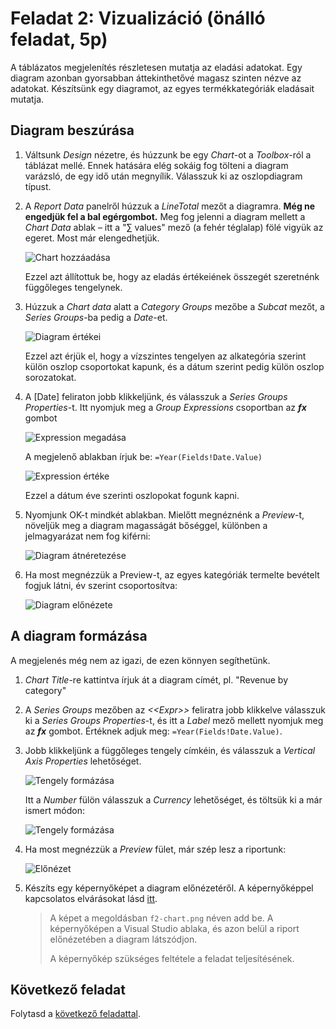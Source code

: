 # Feladat 2: Vizualizáció (önálló feladat, 5p)

A táblázatos megjelenítés részletesen mutatja az eladási adatokat. Egy diagram azonban gyorsabban áttekinthetővé magasz szinten nézve az adatokat. Készítsünk egy diagramot, az egyes termékkategóriák eladásait mutatja.

## Diagram beszúrása

1. Váltsunk _Design_ nézetre, és húzzunk be egy _Chart_-ot a _Toolbox_-ról a táblázat mellé. Ennek hatására elég sokáig fog tölteni a diagram varázsló, de egy idő után megnyílik. Válasszuk ki az oszlopdiagram típust.

1. A _Report Data_ panelről húzzuk a _LineTotal_ mezőt a diagramra. **Még ne engedjük fel a bal egérgombot.** Meg fog jelenni a diagram mellett a _Chart Data_ ablak – itt a "∑ values" mező (a fehér téglalap) fölé vigyük az egeret. Most már elengedhetjük.

   ![Chart hozzáadása](../images/rs-chart-data.png)

   Ezzel azt állítottuk be, hogy az eladás értékeiének összegét szeretnénk függőleges tengelynek.

1. Húzzuk a _Chart data_ alatt a _Category Groups_ mezőbe a _Subcat_ mezőt, a _Series Groups_-ba pedig a _Date_-et.

   ![Diagram értékei](../images/rs-chart-values.png)

   Ezzel azt érjük el, hogy a vízszintes tengelyen az alkategória szerint külön oszlop csoportokat kapunk, és a dátum szerint pedig külön oszlop sorozatokat.

1. A \[Date\] feliraton jobb klikkeljünk, és válasszuk a _Series Groups Properties_-t. Itt nyomjuk meg a _Group Expressions_ csoportban az **_fx_** gombot

   ![Expression megadása](../images/rs-chart-group-expression.png)

   A megjelenő ablakban írjuk be: `=Year(Fields!Date.Value)`

   ![Expression értéke](../images/rs-chart-group-expression2.png)

   Ezzel a dátum éve szerinti oszlopokat fogunk kapni.

1. Nyomjunk OK-t mindkét ablakban. Mielőtt megnéznénk a _Preview_-t, növeljük meg a diagram magasságát bőséggel, különben a jelmagyarázat nem fog kiférni:

   ![Diagram átnéretezése](../images/rs-chart-resize.png)

1. Ha most megnézzük a Preview-t, az egyes kategóriák termelte bevételt fogjuk látni, év szerint csoportosítva:

   ![Diagram előnézete](../images/rs-chart-preview-1.png)

## A diagram formázása

A megjelenés még nem az igazi, de ezen könnyen segíthetünk.

1. _Chart Title_-re kattintva írjuk át a diagram címét, pl. "Revenue by category"

1. A _Series Groups_ mezőben az _<\<Expr\>>_ feliratra jobb klikkelve válasszuk ki a _Series Groups Properties_-t, és itt a _Label_ mező mellett nyomjuk meg az **_fx_** gombot. Értéknek adjuk meg: `=Year(Fields!Date.Value)`.

1. Jobb klikkeljünk a függőleges tengely címkéin, és válasszuk a _Vertical Axis Properties_ lehetőséget.

   ![Tengely formázása](../images/rs-y-axis-properties.png)

   Itt a _Number_ fülön válasszuk a _Currency_ lehetőséget, és töltsük ki a már ismert módon:

   ![Tengely formázása](../images/rs-y-axis-properties-currency.png)

1. Ha most megnézzük a _Preview_ fület, már szép lesz a riportunk:

   ![Előnézet](../images/rs-chart-preview-1.png)

1. Készíts egy képernyőképet a diagram előnézetéről. A képernyőképpel kapcsolatos elvárásokat lásd [itt](../README.md#képernyőképek).

   > A képet a megoldásban `f2-chart.png` néven add be. A képernyőképen a Visual Studio ablaka, és azon belül a riport előnézetében a diagram látszódjon.
   >
   > A képernyőkép szükséges feltétele a feladat teljesítésének.

## Következő feladat

Folytasd a [következő feladattal](Feladat-3.md).
